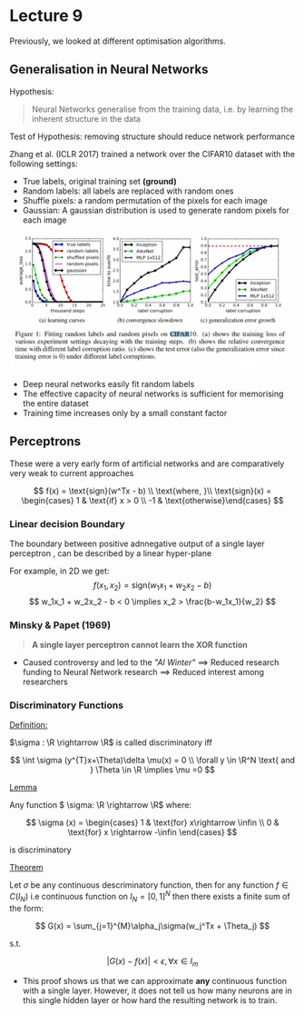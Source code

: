 # Lecture 9

Previously, we looked at different optimisation algorithms.

## Generalisation in Neural Networks

Hypothesis:

> Neural Networks generalise from the training data, i.e. by learning the inherent structure in the data
 
Test of Hypothesis: removing structure should reduce network performance

Zhang et al. (ICLR 2017) trained a network over the CIFAR10 dataset with the following settings:

- True labels, original training set **(ground)**
- Random labels: all labels are replaced with random ones
- Shuffle pixels: a random permutation of the pixels for each image
- Gaussian: A gaussian distribution is used to generate random pixels for each image

![Results](../resources/Zhang-et-al.png)

- Deep neural networks easily fit random labels 
- The effective capacity of neural networks is sufficient for memorising the entire dataset
- Training time increases only by a small constant factor


## Perceptrons 

These were a very early form of artificial networks and are comparatively very weak to current approaches

$$
f(x) = \text{sign}(w^Tx - b) \\
\text{where, }\\
\text{sign}(x) = \begin{cases} 1 & \text{if} x > 0 \\ -1 & \text{otherwise}\end{cases}
$$

### Linear decision Boundary 

The boundary between positive adnnegative output of a single layer perceptron , can be described by a linear hyper-plane

For example, in 2D we get: 
$$
f(x_1,x_2) = \text{sign}(w_1x_1 + w_2x_2 - b)
$$
$$
w_1x_1 + w_2x_2 - b < 0 \implies x_2 > \frac{b-w_1x_1}{w_2}
$$


### Minsky & Papet (1969)

> **A single layer perceptron cannot learn the XOR function**

- Caused controversy and led to the *"AI Winter"*
  $\implies$ Reduced research funding to Neural Network research
  $\implies$ Reduced interest among researchers

### Discriminatory Functions

<u>Definition:</u>

$\sigma : \R \rightarrow \R$ is called discriminatory iff 

$$
\int \sigma (y^{T}x+\Theta)\delta \mu(x) = 0 \\
\forall y \in \R^N \text{ and } \Theta \in \R \implies \mu =0
$$

<u>Lemma</u>

Any function $ \sigma: \R \rightarrow \R$ where:

$$
\sigma (x) = \begin{cases}
    1 & \text{for} x\rightarrow \infin \\
    0 & \text{for} x \rightarrow -\infin
\end{cases}
$$

is discriminatory 

<u>Theorem</u>

Let $\sigma$ be any continuous descriminatory function, then for any function $f \in C(I_N)$ i.e continuous function on $I_N = [0,1]^N$ then there exists a finite sum of the form:

$$
G(x) = \sum_{j=1}^{M}\alpha_j\sigma(w_j^Tx + \Theta_j)
$$

s.t.

$$
|G(x) - f(x)| < \epsilon, \forall x \in I_m
$$


- This proof shows us that we can approximate **any** continuous function with a single layer. However, it does not tell us how many neurons are in this single hidden layer or how hard the resulting network is to train.




